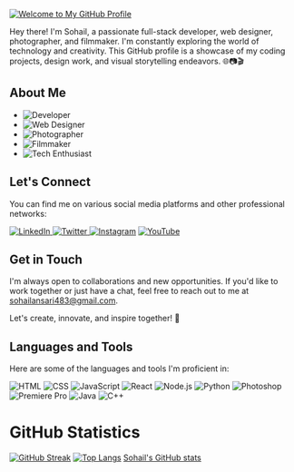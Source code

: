 [![Welcome to My GitHub Profile](https://img.shields.io/badge/Welcome%20to-My%20GitHub%20Profile-2EA44F?style=for-the-badge)](https://github.com/YourGitHubUsername)

Hey there! I'm Sohail, a passionate full-stack developer, web designer, photographer, and filmmaker. I'm constantly exploring the world of technology and creativity. This GitHub profile is a showcase of my coding projects, design work, and visual storytelling endeavors. 🌐📷🎬

## About Me

- ![Developer](https://img.shields.io/badge/Developer-Frontend-yellow)
- ![Web Designer](https://img.shields.io/badge/Web%20Designer-HTML%20%7C%20CSS%20%7C%20UI/UX-blue)
- ![Photographer](https://img.shields.io/badge/Photographer-Camera%20%7C%20Photo%20Editing-red)
- ![Filmmaker](https://img.shields.io/badge/Filmmaker-Filmmaking%20%7C%20Video%20Editing-orange)
- ![Tech Enthusiast](https://img.shields.io/badge/Tech%20Enthusiast-Technology%20%7C%20Gadgets-lightgrey)

## Let's Connect

You can find me on various social media platforms and other professional networks:

 [![LinkedIn](https://img.shields.io/badge/LinkedIn-0077B5?style=for-the-badge&logo=linkedin&logoColor=white)
](https://www.linkedin.com/in/sohail-ansari-19435b269/)
 [![Twitter](https://img.shields.io/badge/Twitter-1DA1F2?style=for-the-badge&logo=twitter&logoColor=white)
](https://twitter.com/photophilic_guy)
 [![Instagram](https://img.shields.io/badge/Instagram-E4405F?style=for-the-badge&logo=instagram&logoColor=white)](https://www.instagram.com/thephotophilic_guy/)
 [![YouTube](https://img.shields.io/badge/YouTube-FF0000?style=for-the-badge&logo=youtube&logoColor=white)](https://www.youtube.com/channel/UCtzGi0Mo-FdqOVM3EHobq9g)

## Get in Touch

I'm always open to collaborations and new opportunities. If you'd like to work together or just have a chat, feel free to reach out to me at [sohailansari483@gmail.com](mailto:sohailansari483@gmail.com).

Let's create, innovate, and inspire together! 🌟

## Languages and Tools

Here are some of the languages and tools I'm proficient in:

![HTML](https://img.shields.io/badge/HTML5-E34F26?style=for-the-badge&logo=html5&logoColor=white)
![CSS](https://img.shields.io/badge/CSS3-1572B6?style=for-the-badge&logo=css3&logoColor=white)
![JavaScript](https://img.shields.io/badge/JavaScript-F7DF1E?style=for-the-badge&logo=javascript&logoColor=black)
![React](https://img.shields.io/badge/React-61DAFB?style=for-the-badge&logo=react&logoColor=white)
![Node.js](https://img.shields.io/badge/Node.js-339933?style=for-the-badge&logo=node.js&logoColor=white)
![Python](https://img.shields.io/badge/Python-3776AB?style=for-the-badge&logo=python&logoColor=white)
![Photoshop](https://img.shields.io/badge/Adobe%20Photoshop-31A8FF?style=for-the-badge&logo=adobe%20photoshop&logoColor=white)
![Premiere Pro](https://img.shields.io/badge/Adobe%20Premiere%20Pro-9999FF?style=for-the-badge&logo=adobe%20premiere%20pro&logoColor=white)
![Java](https://img.shields.io/badge/Java-007396?style=for-the-badge&logo=java&logoColor=white)
![C++](https://img.shields.io/badge/C++-00599C?style=for-the-badge&logo=c%2B%2B&logoColor=white)

# GitHub Statistics
[![GitHub Streak](https://github-readme-streak-stats.herokuapp.com/?user=thecodephilic-guy)](https://github.com/thecodephilic-guy) [![Top Langs](https://github-readme-stats.vercel.app/api/top-langs/?username=thecodephilic-guy&layout=donut)](https://github.com/thecodephilic-guy/github-readme-stats)
[Sohail's GitHub stats](https://github-readme-stats.vercel.app/api?username=thecodephilic-guy&show_icons=true&theme=gruvbox)
